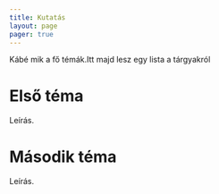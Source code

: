 ```yaml
---
title: Kutatás
layout: page 
pager: true 
---
```


Kábé mik a fő témák.Itt majd lesz egy lista a tárgyakról

Első téma
=================

Leírás.

Második téma
=============

Leírás.

